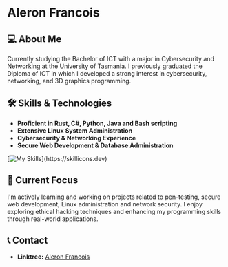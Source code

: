 # Aleron Francois

## 💻 About Me  
Currently studying the Bachelor of ICT with a major in Cybersecurity and Networking at the University of Tasmania. I previously graduated the Diploma of ICT in which I developed a strong interest in cybersecurity, networking, and 3D graphics programming.

## 🛠 Skills & Technologies  
- **Proficient in Rust, C#, Python, Java and Bash scripting**
- **Extensive Linux System Administration** 
- **Cybersecurity & Networking Experience**
- **Secure Web Development & Database Administration**

[![My Skills](https://skillicons.dev/icons?i=rust,kali,linux,bash,bevy,windows,github,dotnet,vscode,mysql,py,java,unity,unreal,)](https://skillicons.dev)

## 🎯 Current Focus  
I'm actively learning and working on projects related to pen-testing, secure web development, Linux administration and network security. I enjoy exploring ethical hacking techniques and enhancing my programming skills through real-world applications.

## 📞 Contact
- **Linktree:** [Aleron Francois](https://linktr.ee/aleron.francois)

